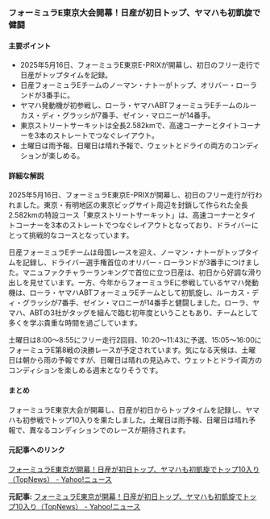 ### フォーミュラE東京大会開幕！日産が初日トップ、ヤマハも初凱旋で健闘

#### 主要ポイント
- 2025年5月16日、フォーミュラE東京E-PRIXが開幕し、初日のフリー走行で日産がトップタイムを記録。
- 日産フォーミュラEチームのノーマン・ナトーがトップ、オリバー・ローランドが3番手に。
- ヤマハ発動機が初参戦し、ローラ・ヤマハABTフォーミュラEチームのルーカス・ディ・グラッシが7番手、ゼイン・マロニーが14番手。
- 東京ストリートサーキットは全長2.582kmで、高速コーナーとタイトコーナーを3本のストレートでつなぐレイアウト。
- 土曜日は雨予報、日曜日は晴れ予報で、ウェットとドライの両方のコンディションが楽しめる。

#### 詳細な解説
2025年5月16日、フォーミュラE東京E-PRIXが開幕し、初日のフリー走行が行われました。東京・有明地区の東京ビッグサイト周辺を封鎖して作られた全長2.582kmの特設コース「東京ストリートサーキット」は、高速コーナーとタイトコーナーを3本のストレートでつなぐレイアウトとなっており、ドライバーにとって挑戦的なコースとなっています。

日産フォーミュラEチームは母国レースを迎え、ノーマン・ナトーがトップタイムを記録し、ドライバー選手権首位のオリバー・ローランドが3番手につけました。マニュファクチャラーランキングで首位に立つ日産は、初日から好調な滑り出しを見せています。一方、今年からフォーミュラEに参戦しているヤマハ発動機は、ローラ・ヤマハABTフォーミュラEチームとして初凱旋し、ルーカス・ディ・グラッシが7番手、ゼイン・マロニーが14番手と健闘しました。ローラ、ヤマハ、ABTの3社がタッグを組んで臨む初年度ということもあり、チームとして多くを学ぶ貴重な時間を過ごしています。

土曜日は8:00〜8:55にフリー走行2回目、10:20〜11:43に予選、15:05〜16:00にフォーミュラE第8戦の決勝レースが予定されています。気になる天候は、土曜日は朝から雨の予報ですが、日曜日は晴れの見込みで、ウェットとドライ両方のコンディションを楽しめる週末となりそうです。

#### まとめ
フォーミュラE東京大会が開幕し、日産が初日からトップタイムを記録し、ヤマハも初参戦でトップ10入りを果たしました。土曜日は雨予報、日曜日は晴れ予報で、異なるコンディションでのレースが期待されます。

#### 元記事へのリンク
[フォーミュラE東京が開幕！日産が初日トップ、ヤマハも初凱旋でトップ10入り（TopNews） - Yahoo!ニュース](https://news.yahoo.co.jp/articles/5a98b17547064218c698242a15c6a91e8d1e1e1e)

**元記事:** [フォーミュラE東京が開幕！日産が初日トップ、ヤマハも初凱旋でトップ10入り（TopNews） - Yahoo!ニュース](https://news.yahoo.co.jp/articles/de5c0e55708b8e4abf54124ff7d29d0761db826d)